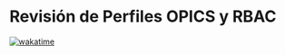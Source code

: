 # Revisión de Perfiles OPICS y RBAC

[![wakatime](https://wakatime.com/badge/user/8ef73281-6d0a-4758-af11-fd880ca3009c/project/e07bea85-97a5-4930-9a2c-839bfbd0c166.svg?style=for-the-badge)](https://wakatime.com/badge/user/8ef73281-6d0a-4758-af11-fd880ca3009c/project/e07bea85-97a5-4930-9a2c-839bfbd0c166)
